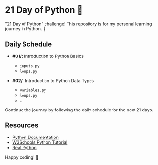 # 21 Day of Python 🐍

"21 Day of Python" challenge! This repository is for my personal learning journey in Python. 🐍

## Daily Schedule

- **#01/:** Introduction to Python Basics
  - `inputs.py`
  - `loops.py`

- **#02/:** Introduction to Python Data Types
  - `variables.py`
  - `loops.py`
  - ...

Continue the journey by following the daily schedule for the next 21 days.

## Resources

- [Python Documentation](https://docs.python.org/3/)
- [W3Schools Python Tutorial](https://www.w3schools.com/python/)
- [Real Python](https://realpython.com/)

Happy coding! 🚀